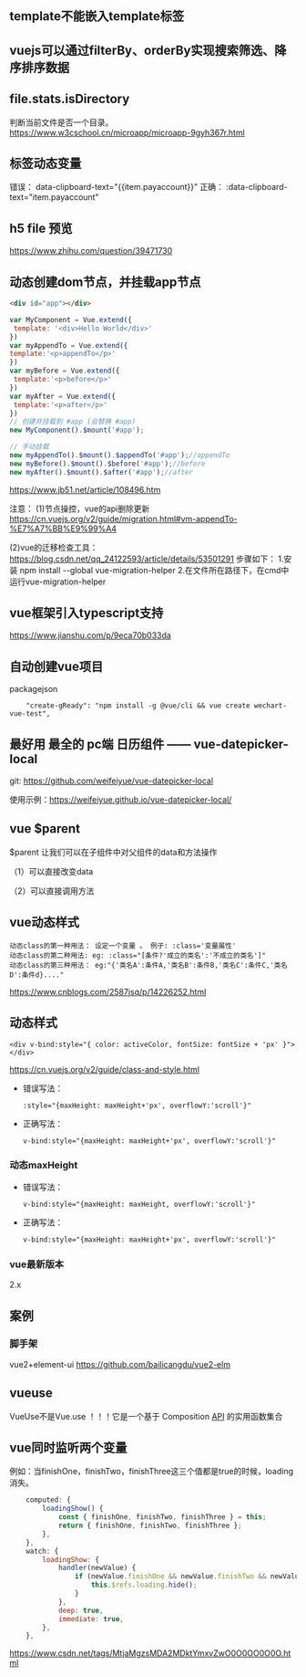 ## template不能嵌入template标签

## vuejs可以通过filterBy、orderBy实现搜索筛选、降序排序数据

## file.stats.isDirectory
判断当前文件是否一个目录。
https://www.w3cschool.cn/microapp/microapp-9gyh367r.html

## 标签动态变量
错误：
data-clipboard-text="{{item.payaccount}}"
正确：
:data-clipboard-text="item.payaccount"

## h5 file 预览
https://www.zhihu.com/question/39471730

## 动态创建dom节点，并挂载app节点
```html
<div id="app"></div>
```
```javascript
var MyComponent = Vue.extend({
 template: '<div>Hello World</div>'
})
var myAppendTo = Vue.extend({
template:'<p>appendTo</p>'
})
var myBefore = Vue.extend({
 template:'<p>before</p>'
})
var myAfter = Vue.extend({
 template:'<p>after</p>'
})
// 创建并挂载到 #app (会替换 #app)
new MyComponent().$mount('#app');

// 手动挂载
new myAppendTo().$mount().$appendTo('#app');//appendTo
new myBefore().$mount().$before('#app');//before
new myAfter().$mount().$after('#app');//after
```
https://www.jb51.net/article/108496.htm

注意：
(1)节点操控，vue的api删除更新
https://cn.vuejs.org/v2/guide/migration.html#vm-appendTo-%E7%A7%BB%E9%99%A4

(2)vue的迁移检查工具：
https://blog.csdn.net/qq_24122593/article/details/53501291
步骤如下：
1.安装  npm install --global vue-migration-helper
2.在文件所在路径下，在cmd中运行vue-migration-helper

## vue框架引入typescript支持
https://www.jianshu.com/p/9eca70b033da

## 自动创建vue项目
packagejson
```
    "create-gReady": "npm install -g @vue/cli && vue create wechart-vue-test",
```

## 最好用 最全的 pc端 日历组件 —— vue-datepicker-local

git: https://github.com/weifeiyue/vue-datepicker-local

使用示例：https://weifeiyue.github.io/vue-datepicker-local/



## vue $parent

$parent 让我们可以在子组件中对父组件的data和方法操作

（1）可以直接改变data

（2）可以直接调用方法

## vue动态样式

```
动态class的第一种用法： 设定一个变量 。 例子: :class='变量属性' 
动态class的第二种用法: eg: :class="[条件?'成立的类名':'不成立的类名']" 
动态class的第三种用法： eg:"{'类名A':条件A,'类名B':条件B,'类名C':条件C,'类名D':条件d}...."  
```

https://www.cnblogs.com/2587jsq/p/14226252.html

## 动态样式

```
<div v-bind:style="{ color: activeColor, fontSize: fontSize + 'px' }"></div>
```

https://cn.vuejs.org/v2/guide/class-and-style.html

* 错误写法：

  ```
  :style="{maxHeight: maxHeight+'px', overflowY:'scroll'}"
  ```

* 正确写法：

  ```
  v-bind:style="{maxHeight: maxHeight+'px', overflowY:'scroll'}"
  ```

### 动态maxHeight

* 错误写法：

  ```
  v-bind:style="{maxHeight: maxHeight, overflowY:'scroll'}"
  ```

* 正确写法：

  ```
  v-bind:style="{maxHeight: maxHeight+'px', overflowY:'scroll'}"
  ```

### vue最新版本

2.x

## 案例

### 脚手架

vue2+element-ui https://github.com/bailicangdu/vue2-elm

## vueuse

VueUse不是Vue.use ！！！它是一个基于 Composition [API](https://so.csdn.net/so/search?q=API&spm=1001.2101.3001.7020) 的实用函数集合

## vue同时监听两个变量

例如：当finishOne，finishTwo，finishThree这三个值都是true的时候，loading消失。

```javascript
    computed: {
        loadingShow() {
            const { finishOne, finishTwo, finishThree } = this;
            return { finishOne, finishTwo, finishThree };
        },
    },
    watch: {
        loadingShow: {
            handler(newValue) {
                if (newValue.finishOne && newValue.finishTwo && newValue.finishThree) {
                    this.$refs.loading.hide();
                }
            },
            deep: true,
            immediate: true,
        },
    },
```

https://www.csdn.net/tags/MtjaMgzsMDA2MDktYmxvZwO0O0OO0O0O.html